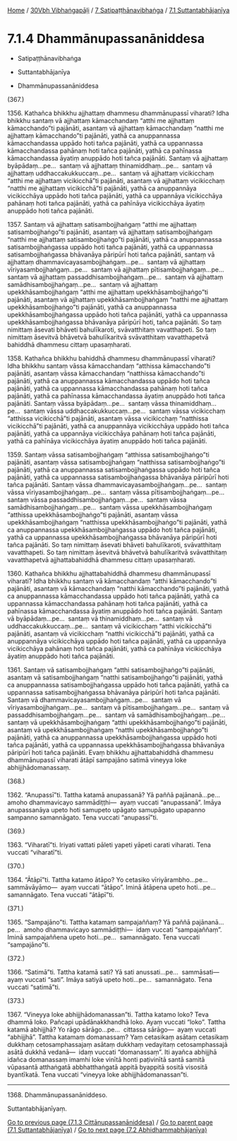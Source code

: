
[Home](/) / [30Vbh Vibhaṅgapāḷi](../../../30Vbh.md) / [7 Satipaṭṭhānavibhaṅga](../../7.md) / [7.1 Suttantabhājanīya](../7.1.md)

# 7.1.4 Dhammānupassanāniddesa

* Satipaṭṭhānavibhaṅga

* Suttantabhājanīya

* Dhammānupassanāniddesa

(367.)

1356\. Kathañca bhikkhu ajjhattaṃ dhammesu dhammānupassī viharati? Idha bhikkhu santaṃ vā ajjhattaṃ kāmacchandaṃ “atthi me ajjhattaṃ kāmacchando”ti pajānāti, asantaṃ vā ajjhattaṃ kāmacchandaṃ “natthi me ajjhattaṃ kāmacchando”ti pajānāti, yathā ca anuppannassa kāmacchandassa uppādo hoti tañca pajānāti, yathā ca uppannassa kāmacchandassa pahānaṃ hoti tañca pajānāti, yathā ca pahīnassa kāmacchandassa āyatiṃ anuppādo hoti tañca pajānāti. Santaṃ vā ajjhattaṃ byāpādaṃ…pe…  santaṃ vā ajjhattaṃ thinamiddhaṃ…pe…  santaṃ vā ajjhattaṃ uddhaccakukkuccaṃ…pe…  santaṃ vā ajjhattaṃ vicikicchaṃ “atthi me ajjhattaṃ vicikicchā”ti pajānāti, asantaṃ vā ajjhattaṃ vicikicchaṃ “natthi me ajjhattaṃ vicikicchā”ti pajānāti, yathā ca anuppannāya vicikicchāya uppādo hoti tañca pajānāti, yathā ca uppannāya vicikicchāya pahānaṃ hoti tañca pajānāti, yathā ca pahīnāya vicikicchāya āyatiṃ anuppādo hoti tañca pajānāti.

1357\. Santaṃ vā ajjhattaṃ satisambojjhaṅgaṃ “atthi me ajjhattaṃ satisambojjhaṅgo”ti pajānāti, asantaṃ vā ajjhattaṃ satisambojjhaṅgaṃ “natthi me ajjhattaṃ satisambojjhaṅgo”ti pajānāti, yathā ca anuppannassa satisambojjhaṅgassa uppādo hoti tañca pajānāti, yathā ca uppannassa satisambojjhaṅgassa bhāvanāya pāripūrī hoti tañca pajānāti, santaṃ vā ajjhattaṃ dhammavicayasambojjhaṅgaṃ…pe…  santaṃ vā ajjhattaṃ vīriyasambojjhaṅgaṃ…pe…  santaṃ vā ajjhattaṃ pītisambojjhaṅgaṃ…pe…  santaṃ vā ajjhattaṃ passaddhisambojjhaṅgaṃ…pe…  santaṃ vā ajjhattaṃ samādhisambojjhaṅgaṃ…pe…  santaṃ vā ajjhattaṃ upekkhāsambojjhaṅgaṃ “atthi me ajjhattaṃ upekkhāsambojjhaṅgo”ti pajānāti, asantaṃ vā ajjhattaṃ upekkhāsambojjhaṅgaṃ “natthi me ajjhattaṃ upekkhāsambojjhaṅgo”ti pajānāti, yathā ca anuppannassa upekkhāsambojjhaṅgassa uppādo hoti tañca pajānāti, yathā ca uppannassa upekkhāsambojjhaṅgassa bhāvanāya pāripūrī hoti, tañca pajānāti. So taṃ nimittaṃ āsevati bhāveti bahulīkaroti, svāvatthitaṃ vavatthapeti. So taṃ nimittaṃ āsevitvā bhāvetvā bahulīkaritvā svāvatthitaṃ vavatthapetvā bahiddhā dhammesu cittaṃ upasaṃharati.

1358\. Kathañca bhikkhu bahiddhā dhammesu dhammānupassī viharati? Idha bhikkhu santaṃ vāssa kāmacchandaṃ “atthissa kāmacchando”ti pajānāti, asantaṃ vāssa kāmacchandaṃ “natthissa kāmacchando”ti pajānāti, yathā ca anuppannassa kāmacchandassa uppādo hoti tañca pajānāti, yathā ca uppannassa kāmacchandassa pahānaṃ hoti tañca pajānāti, yathā ca pahīnassa kāmacchandassa āyatiṃ anuppādo hoti tañca pajānāti. Santaṃ vāssa byāpādaṃ…pe…  santaṃ vāssa thinamiddhaṃ…pe…  santaṃ vāssa uddhaccakukkuccaṃ…pe…  santaṃ vāssa vicikicchaṃ “atthissa vicikicchā”ti pajānāti, asantaṃ vāssa vicikicchaṃ “natthissa vicikicchā”ti pajānāti, yathā ca anuppannāya vicikicchāya uppādo hoti tañca pajānāti, yathā ca uppannāya vicikicchāya pahānaṃ hoti tañca pajānāti, yathā ca pahīnāya vicikicchāya āyatiṃ anuppādo hoti tañca pajānāti.

1359\. Santaṃ vāssa satisambojjhaṅgaṃ “atthissa satisambojjhaṅgo”ti pajānāti, asantaṃ vāssa satisambojjhaṅgaṃ “natthissa satisambojjhaṅgo”ti pajānāti, yathā ca anuppannassa satisambojjhaṅgassa uppādo hoti tañca pajānāti, yathā ca uppannassa satisambojjhaṅgassa bhāvanāya pāripūrī hoti tañca pajānāti. Santaṃ vāssa dhammavicayasambojjhaṅgaṃ…pe…  santaṃ vāssa vīriyasambojjhaṅgaṃ…pe…  santaṃ vāssa pītisambojjhaṅgaṃ…pe…  santaṃ vāssa passaddhisambojjhaṅgaṃ…pe…  santaṃ vāssa samādhisambojjhaṅgaṃ…pe…  santaṃ vāssa upekkhāsambojjhaṅgaṃ “atthissa upekkhāsambojjhaṅgo”ti pajānāti, asantaṃ vāssa upekkhāsambojjhaṅgaṃ “natthissa upekkhāsambojjhaṅgo”ti pajānāti, yathā ca anuppannassa upekkhāsambojjhaṅgassa uppādo hoti tañca pajānāti, yathā ca uppannassa upekkhāsambojjhaṅgassa bhāvanāya pāripūrī hoti tañca pajānāti. So taṃ nimittaṃ āsevati bhāveti bahulīkaroti, svāvatthitaṃ vavatthapeti. So taṃ nimittaṃ āsevitvā bhāvetvā bahulīkaritvā svāvatthitaṃ vavatthapetvā ajjhattabahiddhā dhammesu cittaṃ upasaṃharati.

1360\. Kathañca bhikkhu ajjhattabahiddhā dhammesu dhammānupassī viharati? Idha bhikkhu santaṃ vā kāmacchandaṃ “atthi kāmacchando”ti pajānāti, asantaṃ vā kāmacchandaṃ “natthi kāmacchando”ti pajānāti, yathā ca anuppannassa kāmacchandassa uppādo hoti tañca pajānāti, yathā ca uppannassa kāmacchandassa pahānaṃ hoti tañca pajānāti, yathā ca pahīnassa kāmacchandassa āyatiṃ anuppādo hoti tañca pajānāti. Santaṃ vā byāpādaṃ…pe…  santaṃ vā thinamiddhaṃ…pe…  santaṃ vā uddhaccakukkuccaṃ…pe…  santaṃ vā vicikicchaṃ “atthi vicikicchā”ti pajānāti, asantaṃ vā vicikicchaṃ “natthi vicikicchā”ti pajānāti, yathā ca anuppannāya vicikicchāya uppādo hoti tañca pajānāti, yathā ca uppannāya vicikicchāya pahānaṃ hoti tañca pajānāti, yathā ca pahīnāya vicikicchāya āyatiṃ anuppādo hoti tañca pajānāti.

1361\. Santaṃ vā satisambojjhaṅgaṃ “atthi satisambojjhaṅgo”ti pajānāti, asantaṃ vā satisambojjhaṅgaṃ “natthi satisambojjhaṅgo”ti pajānāti, yathā ca anuppannassa satisambojjhaṅgassa uppādo hoti tañca pajānāti, yathā ca uppannassa satisambojjhaṅgassa bhāvanāya pāripūrī hoti tañca pajānāti. Santaṃ vā dhammavicayasambojjhaṅgaṃ…pe…  santaṃ vā vīriyasambojjhaṅgaṃ…pe…  santaṃ vā pītisambojjhaṅgaṃ…pe…  santaṃ vā passaddhisambojjhaṅgaṃ…pe…  santaṃ vā samādhisambojjhaṅgaṃ…pe…  santaṃ vā upekkhāsambojjhaṅgaṃ “atthi upekkhāsambojjhaṅgo”ti pajānāti, asantaṃ vā upekkhāsambojjhaṅgaṃ “natthi upekkhāsambojjhaṅgo”ti pajānāti, yathā ca anuppannassa upekkhāsambojjhaṅgassa uppādo hoti tañca pajānāti, yathā ca uppannassa upekkhāsambojjhaṅgassa bhāvanāya pāripūrī hoti tañca pajānāti. Evaṃ bhikkhu ajjhattabahiddhā dhammesu dhammānupassī viharati ātāpī sampajāno satimā vineyya loke abhijjhādomanassaṃ.

(368.)

1362\. “Anupassī”ti. Tattha katamā anupassanā? Yā paññā pajānanā…pe…  amoho dhammavicayo sammādiṭṭhi—  ayaṃ vuccati “anupassanā”. Imāya anupassanāya upeto hoti samupeto upāgato samupāgato upapanno sampanno samannāgato. Tena vuccati “anupassī”ti.

(369.)

1363\. “Viharatī”ti. Iriyati vattati pāleti yapeti yāpeti carati viharati. Tena vuccati “viharatī”ti.

(370.)

1364\. “Ātāpī”ti. Tattha katamo ātāpo? Yo cetasiko vīriyārambho…pe…  sammāvāyāmo—  ayaṃ vuccati “ātāpo”. Iminā ātāpena upeto hoti…pe…  samannāgato. Tena vuccati “ātāpī”ti.

(371.)

1365\. “Sampajāno”ti. Tattha katamaṃ sampajaññaṃ? Yā paññā pajānanā…pe…  amoho dhammavicayo sammādiṭṭhi—  idaṃ vuccati “sampajaññaṃ”. Iminā sampajaññena upeto hoti…pe…  samannāgato. Tena vuccati “sampajāno”ti.

(372.)

1366\. “Satimā”ti. Tattha katamā sati? Yā sati anussati…pe…  sammāsati—  ayaṃ vuccati “sati”. Imāya satiyā upeto hoti…pe…  samannāgato. Tena vuccati “satimā”ti.

(373.)

1367\. “Vineyya loke abhijjhādomanassan”ti. Tattha katamo loko? Teva dhammā loko. Pañcapi upādānakkhandhā loko. Ayaṃ vuccati “loko”. Tattha katamā abhijjhā? Yo rāgo sārāgo…pe…  cittassa sārāgo—  ayaṃ vuccati “abhijjhā”. Tattha katamaṃ domanassaṃ? Yaṃ cetasikaṃ asātaṃ cetasikaṃ dukkhaṃ cetosamphassajaṃ asātaṃ dukkhaṃ vedayitaṃ cetosamphassajā asātā dukkhā vedanā—  idaṃ vuccati “domanassaṃ”. Iti ayañca abhijjhā idañca domanassaṃ imamhi loke vinītā honti paṭivinītā santā samitā vūpasantā atthaṅgatā abbhatthaṅgatā appitā byappitā sositā visositā byantīkatā. Tena vuccati “vineyya loke abhijjhādomanassan”ti.

---

1368\. Dhammānupassanāniddeso.

  
Suttantabhājanīyaṃ.



[Go to previous page (7.1.3 Cittānupassanāniddesa)](7.1.3.md) / [Go to parent page (7.1 Suttantabhājanīya)](../7.1.md) / [Go to next page (7.2 Abhidhammabhājanīya)](../7.2.md)


